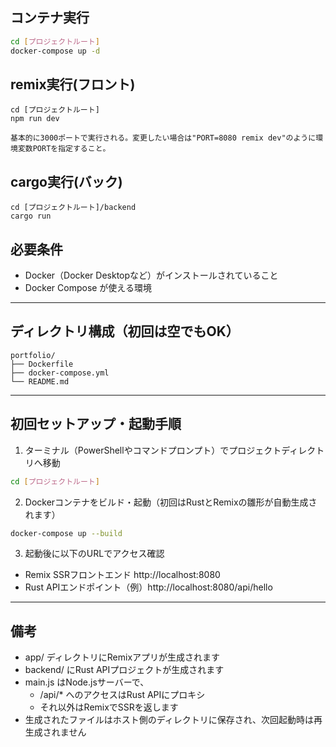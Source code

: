 ## コンテナ実行

```bash
cd [プロジェクトルート]
docker-compose up -d
```

## remix実行(フロント)
```
cd [プロジェクトルート]
npm run dev

基本的に3000ポートで実行される。変更したい場合は"PORT=8080 remix dev"のように環境変数PORTを指定すること。
```

## cargo実行(バック)
```
cd [プロジェクトルート]/backend
cargo run
```

## 必要条件

- Docker（Docker Desktopなど）がインストールされていること
- Docker Compose が使える環境

---

## ディレクトリ構成（初回は空でもOK）
```
portfolio/
├── Dockerfile
├── docker-compose.yml
└── README.md
```

---

## 初回セットアップ・起動手順

1. ターミナル（PowerShellやコマンドプロンプト）でプロジェクトディレクトリへ移動

```bash
cd [プロジェクトルート]
```

2. Dockerコンテナをビルド・起動（初回はRustとRemixの雛形が自動生成されます）

```bash
docker-compose up --build
```

3. 起動後に以下のURLでアクセス確認

- Remix SSRフロントエンド http://localhost:8080
- Rust APIエンドポイント（例）http://localhost:8080/api/hello

---

## 備考
- app/ ディレクトリにRemixアプリが生成されます
- backend/ にRust APIプロジェクトが生成されます
- main.js はNode.jsサーバーで、
  - /api/* へのアクセスはRust APIにプロキシ
  - それ以外はRemixでSSRを返します
- 生成されたファイルはホスト側のディレクトリに保存され、次回起動時は再生成されません
